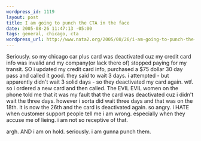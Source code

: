 ```yaml
--- 
wordpress_id: 1119
layout: post
title: I am going to punch the CTA in the face
date: 2005-08-26 11:47:13 -05:00
tags: general, chicago, cta
wordpress_url: http://www.nata2.org/2005/08/26/i-am-going-to-punch-the-cta-in-the-face/
---
```

Seriously. so my chicago car plus card was deactivated cuz my credit card info was invalid and my company(or lack there of) stopped paying for my transit. SO i updated my credit card info, purchased a $75 dollar 30 day pass and called it good. they said to wait 3 days. i attempted - but apparently didn't wait 3 solid days - so they deactivated my card again. wtf. so i ordered a new card and then called. The EVIL EVIL women on the phone told me that it was my fault that the card was deactivated cuz i didn't wait the three days. however i sorta did wait three days and that was on the 18th. it is now the 26th and the card is deactivated again. so angry. i HATE when customer support people tell me i am wrong. especially when they accuse me of lieing. i am not so receptive of that. 

argh. AND i am on hold. seriously. i am gunna punch them. 
